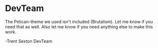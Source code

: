 # DevTeam

The Pelican-theme we used isn't included (Brutalism). Let me know if you need that as well. Also let me know if you need anything else to make this work.

-Trent Sexton
DevTeam
